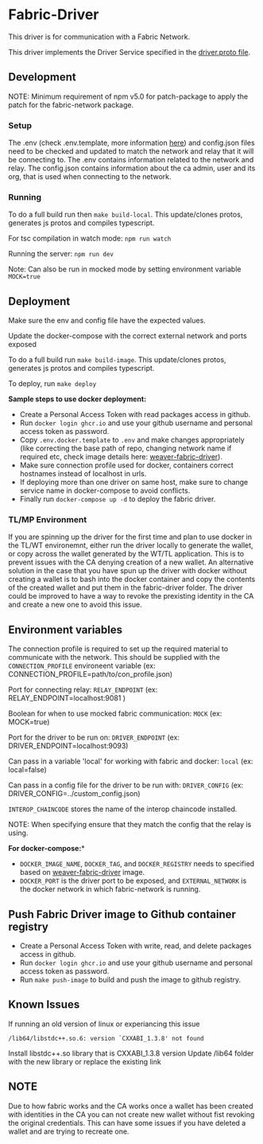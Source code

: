 <!--
 Copyright IBM Corp. All Rights Reserved.

 SPDX-License-Identifier: CC-BY-4.0
 -->
# Fabric-Driver

This driver is for communication with a Fabric Network.

This driver implements the Driver Service specified in the [driver.proto file](../../../common/protos/driver/driver.proto).


## Development

NOTE: Minimum requirement of npm v5.0 for patch-package to apply the patch for the fabric-network package.

### Setup

The .env (check .env.template, more information [here](#Environment-variables)) and config.json files need to be checked and updated to match the network and relay that it will be connecting to.
The .env contains information related to the network and relay. The config.json contains information about the ca admin, user and its org, that is used when connecting to the network.

### Running

To do a full build run then `make build-local`. This update/clones protos, generates js protos and compiles typescript.

For tsc compilation in watch mode: `npm run watch`

Running the server: `npm run dev`

Note: Can also be run in mocked mode by setting environment variable `MOCK=true`

## Deployment

Make sure the env and config file have the expected values.

Update the docker-compose with the correct external network and ports exposed

To do a full build run `make build-image`. This update/clones protos, generates js protos and compiles typescript.

To deploy, run `make deploy`

**Sample steps to use docker deployment:**

* Create a Personal Access Token with read packages access in github.
* Run `docker login ghcr.io` and use your github username and personal access token as password.
* Copy `.env.docker.template` to `.env` and make changes appropriately (like correcting the base path of repo, changing network name if required etc, check image details here: [weaver-fabric-driver](https://github.com/hyperledger-labs/weaver-dlt-interoperability/pkgs/container/weaver-fabric-driver)).
* Make sure connection profile used for docker, containers correct hostnames instead of localhost in urls.
* If deploying more than one driver on same host, make sure to change service name in docker-compose to avoid conflicts.
* Finally run `docker-compose up -d` to deploy the fabric driver.


### TL/MP Environment

If you are spinning up the driver for the first time and plan to use docker in the TL/WT environemnt, either run the driver locally to generate the wallet, or copy across the wallet generated by the WT/TL application. This is to prevent issues with the CA denying creation of a new wallet. An alternative solution in the case that you have spun up the driver with docker without creating a wallet is to bash into the docker container and copy the contents of the created wallet and put them in the fabric-driver folder.
The driver could be improved to have a way to revoke the prexisting identity in the CA and create a new one to avoid this issue.


## Environment variables

The connection profile is required to set up the required material to communicate with the network. This should be supplied with the `CONNECTION_PROFILE` environeent variable (ex: CONNECTION_PROFILE=path/to/con_profile.json)

Port for connecting relay: `RELAY_ENDPOINT` (ex: RELAY_ENDPOINT=localhost:9081 )

Boolean for when to use mocked fabric communication: `MOCK` (ex: MOCK=true)

Port for the driver to be run on: `DRIVER_ENDPOINT` (ex: DRIVER_ENDPOINT=localhost:9093)

Can pass in a variable 'local' for working with fabric and docker: `local` (ex: local=false)

Can pass in a config file for the driver to be run with: `DRIVER_CONFIG` (ex: DRIVER_CONFIG=../custom_config.json)

`INTEROP_CHAINCODE` stores the name of the interop chaincode installed.

NOTE: When specifying ensure that they match the config that the relay is using.

**For docker-compose:***

* `DOCKER_IMAGE_NAME`, `DOCKER_TAG`, and `DOCKER_REGISTRY` needs to specified based on [weaver-fabric-driver](https://github.com/hyperledger-labs/weaver-dlt-interoperability/pkgs/container/weaver-fabric-driver) image.
* `DOCKER_PORT` is the driver port to be exposed, and `EXTERNAL_NETWORK` is the docker network in which fabric-network is running. 

## Push Fabric Driver image to Github container registry

* Create a Personal Access Token with write, read, and delete packages access in github.
* Run `docker login ghcr.io` and use your github username and personal access token as password.
* Run `make push-image` to build and push the image to github registry.


## Known Issues

If running an old version of linux or experiancing this issue

```
/lib64/libstdc++.so.6: version `CXXABI_1.3.8' not found
```

Install libstdc++.so library that is  CXXABI_1.3.8 version
Update /lib64 folder with the new library or replace the existing link


## NOTE

Due to how fabric works and the CA works once a wallet has been created with identities in the CA you can not create new wallet without fist revoking the original credentials. This can have some issues if you have deleted a wallet and are trying to recreate one.
